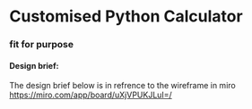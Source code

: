 # Customised Python Calculator
### fit for purpose

#### Design brief:

The design brief below is in refrence to the wireframe in miro
https://miro.com/app/board/uXjVPUKJLuI=/

  
